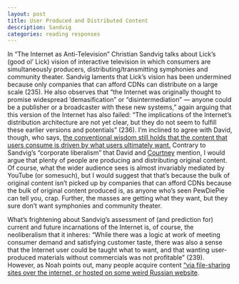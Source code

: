 ```yaml
---
layout: post
title: User Produced and Distributed Content
description: Sandvig
categories: reading responses
---
```

In “The Internet as Anti-Television” Christian Sandvig talks about Lick’s (good ol’ Lick) vision of interactive television in which consumers are simultaneously producers, distributing/transmitting symphonies and community theater. Sandvig laments that Lick’s vision has been undermined because only companies that can afford CDNs can distribute on a large scale (235). He also observes that “the Internet was originally thought to promise widespread ‘demasification” or “disintermediation” — anyone could be a publisher or a broadcaster with these new systems,” again arguing that this version of the Internet has also failed: “The implications of the Internet’s distribution architecture are not yet clear, but they do not seem to fulfill these earlier versions and potentials” (236). I’m inclined to agree with David, though, who says, [the conventional wisdom still holds that the content that users consume is driven by what users ultimately want.](davidlnowak.github.io) Contrary to Sandvig’s “corporate liberalism” that David and [Courtney](courtneyhale.github.io) mention, I would argue that plenty of people are producing and distributing original content. Of course, what the wider audience sees is almost invariably mediated by YouTube (or somesuch), but I would suggest that that’s because the bulk of original content isn’t picked up by companies that can afford CDNs because the bulk of original content produced is, as anyone who’s seen PewDiePie can tell you, crap. Further, the masses are getting what they want, but they sure don’t want symphonies and community theater.

What’s frightening about Sandvig’s assessment of (and prediction for) current and future incarnations of the Internet is, of course, the neoliberalism that it inheres: “While there was a logic at work of meeting consumer demand and satisfying customer taste, there was also a sense that the Internet user could be taught what to want, and that wanting user-produced materials without commercials was not profitable” (239). However, as Noah points out, many people acquire content [“via file-sharing sites over the internet, or hosted on some weird Russian website](noahmcmlln.github.io).




